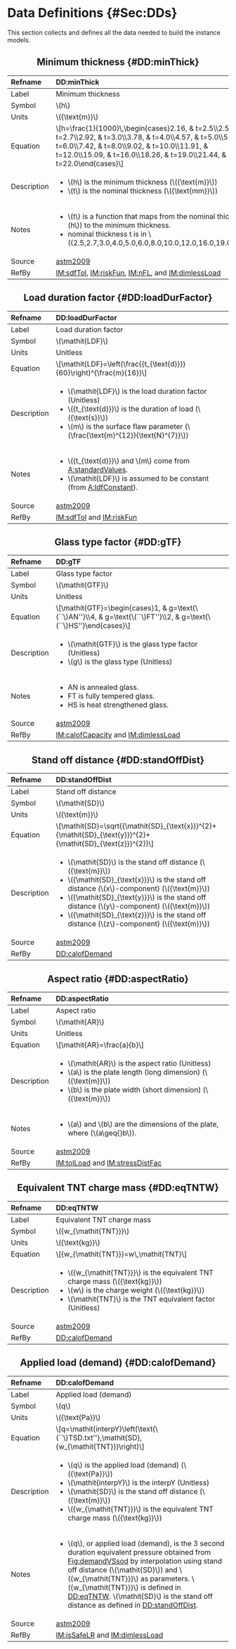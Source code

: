 # Data Definitions {#Sec:DDs}

This section collects and defines all the data needed to build the instance models.

<div align="center">

## Minimum thickness {#DD:minThick}

</div>

|Refname    |DD:minThick                                                                                                                                                                                                                                                       |
|:----------|:-----------------------------------------------------------------------------------------------------------------------------------------------------------------------------------------------------------------------------------------------------------------|
|Label      |Minimum thickness                                                                                                                                                                                                                                                 |
|Symbol     |\\(h\\)                                                                                                                                                                                                                                                           |
|Units      |\\({\text{m}}\\)                                                                                                                                                                                                                                                  |
|Equation   |\\[h=\frac{1}{1000}\\,\begin{cases}2.16, & t=2.5\\\\2.59, & t=2.7\\\\2.92, & t=3.0\\\\3.78, & t=4.0\\\\4.57, & t=5.0\\\\5.56, & t=6.0\\\\7.42, & t=8.0\\\\9.02, & t=10.0\\\\11.91, & t=12.0\\\\15.09, & t=16.0\\\\18.26, & t=19.0\\\\21.44, & t=22.0\end{cases}\\]|
|Description|<ul><li>\\(h\\) is the minimum thickness (\\({\text{m}}\\))</li><li>\\(t\\) is the nominal thickness (\\({\text{mm}}\\))</li></ul>                                                                                                                                |
|Notes      |<ul><li>\\(t\\) is a function that maps from the nominal thickness (\\(h\\)) to the minimum thickness.</li><li>nominal thickness t is in \\(\{2.5,2.7,3.0,4.0,5.0,6.0,8.0,10.0,12.0,16.0,19.0,22.0\}\\)</li></ul>                                                 |
|Source     |[astm2009](./SecReferences.md#astm2009)                                                                                                                                                                                                                           |
|RefBy      |[IM:sdfTol](./SecIMs.md#IM:sdfTol), [IM:riskFun](./SecIMs.md#IM:riskFun), [IM:nFL](./SecIMs.md#IM:nFL), and [IM:dimlessLoad](./SecIMs.md#IM:dimlessLoad)                                                                                                          |

<div align="center">

## Load duration factor {#DD:loadDurFactor}

</div>

|Refname    |DD:loadDurFactor                                                                                                                                                                                                                             |
|:----------|:--------------------------------------------------------------------------------------------------------------------------------------------------------------------------------------------------------------------------------------------|
|Label      |Load duration factor                                                                                                                                                                                                                         |
|Symbol     |\\(\mathit{LDF}\\)                                                                                                                                                                                                                           |
|Units      |Unitless                                                                                                                                                                                                                                     |
|Equation   |\\[\mathit{LDF}=\left(\frac{{t\_{\text{d}}}}{60}\right)^{\frac{m}{16}}\\]                                                                                                                                                                    |
|Description|<ul><li>\\(\mathit{LDF}\\) is the load duration factor (Unitless)</li><li>\\({t\_{\text{d}}}\\) is the duration of load (\\({\text{s}}\\))</li><li>\\(m\\) is the surface flaw parameter (\\(\frac{\text{m}^{12}}{\text{N}^{7}}\\))</li></ul>|
|Notes      |<ul><li>\\({t\_{\text{d}}}\\) and \\(m\\) come from [A:standardValues](./SecAssumps.md#assumpSV).</li><li>\\(\mathit{LDF}\\) is assumed to be constant (from [A:ldfConstant](./SecAssumps.md#assumpLDFC)).</li></ul>                         |
|Source     |[astm2009](./SecReferences.md#astm2009)                                                                                                                                                                                                      |
|RefBy      |[IM:sdfTol](./SecIMs.md#IM:sdfTol) and [IM:riskFun](./SecIMs.md#IM:riskFun)                                                                                                                                                                  |

<div align="center">

## Glass type factor {#DD:gTF}

</div>

|Refname    |DD:gTF                                                                                                                              |
|:----------|:-----------------------------------------------------------------------------------------------------------------------------------|
|Label      |Glass type factor                                                                                                                   |
|Symbol     |\\(\mathit{GTF}\\)                                                                                                                  |
|Units      |Unitless                                                                                                                            |
|Equation   |\\[\mathit{GTF}=\begin{cases}1, & g=\text{\\(\``\\)AN''}\\\\4, & g=\text{\\(\``\\)FT''}\\\\2, & g=\text{\\(\``\\)HS''}\end{cases}\\]|
|Description|<ul><li>\\(\mathit{GTF}\\) is the glass type factor (Unitless)</li><li>\\(g\\) is the glass type (Unitless)</li></ul>               |
|Notes      |<ul><li>AN is annealed glass.</li><li>FT is fully tempered glass.</li><li>HS is heat strengthened glass.</li></ul>                  |
|Source     |[astm2009](./SecReferences.md#astm2009)                                                                                             |
|RefBy      |[IM:calofCapacity](./SecIMs.md#IM:calofCapacity) and [IM:dimlessLoad](./SecIMs.md#IM:dimlessLoad)                                   |

<div align="center">

## Stand off distance {#DD:standOffDist}

</div>

|Refname    |DD:standOffDist                                                                                                                                                                                                                                                                                                                                                                                            |
|:----------|:----------------------------------------------------------------------------------------------------------------------------------------------------------------------------------------------------------------------------------------------------------------------------------------------------------------------------------------------------------------------------------------------------------|
|Label      |Stand off distance                                                                                                                                                                                                                                                                                                                                                                                         |
|Symbol     |\\(\mathit{SD}\\)                                                                                                                                                                                                                                                                                                                                                                                          |
|Units      |\\({\text{m}}\\)                                                                                                                                                                                                                                                                                                                                                                                           |
|Equation   |\\[\mathit{SD}=\sqrt{{\mathit{SD}\_{\text{x}}}^{2}+{\mathit{SD}\_{\text{y}}}^{2}+{\mathit{SD}\_{\text{z}}}^{2}}\\]                                                                                                                                                                                                                                                                                         |
|Description|<ul><li>\\(\mathit{SD}\\) is the stand off distance (\\({\text{m}}\\))</li><li>\\({\mathit{SD}\_{\text{x}}}\\) is the stand off distance (\\(x\\)-component) (\\({\text{m}}\\))</li><li>\\({\mathit{SD}\_{\text{y}}}\\) is the stand off distance (\\(y\\)-component) (\\({\text{m}}\\))</li><li>\\({\mathit{SD}\_{\text{z}}}\\) is the stand off distance (\\(z\\)-component) (\\({\text{m}}\\))</li></ul>|
|Source     |[astm2009](./SecReferences.md#astm2009)                                                                                                                                                                                                                                                                                                                                                                    |
|RefBy      |[DD:calofDemand](./SecDDs.md#DD:calofDemand)                                                                                                                                                                                                                                                                                                                                                               |

<div align="center">

## Aspect ratio {#DD:aspectRatio}

</div>

|Refname    |DD:aspectRatio                                                                                                                                                                                                    |
|:----------|:-----------------------------------------------------------------------------------------------------------------------------------------------------------------------------------------------------------------|
|Label      |Aspect ratio                                                                                                                                                                                                      |
|Symbol     |\\(\mathit{AR}\\)                                                                                                                                                                                                 |
|Units      |Unitless                                                                                                                                                                                                          |
|Equation   |\\[\mathit{AR}=\frac{a}{b}\\]                                                                                                                                                                                     |
|Description|<ul><li>\\(\mathit{AR}\\) is the aspect ratio (Unitless)</li><li>\\(a\\) is the plate length (long dimension) (\\({\text{m}}\\))</li><li>\\(b\\) is the plate width (short dimension) (\\({\text{m}}\\))</li></ul>|
|Notes      |<ul><li>\\(a\\) and \\(b\\) are the dimensions of the plate, where (\\(a\geq{}b\\)).</li></ul>                                                                                                                    |
|Source     |[astm2009](./SecReferences.md#astm2009)                                                                                                                                                                           |
|RefBy      |[IM:tolLoad](./SecIMs.md#IM:tolLoad) and [IM:stressDistFac](./SecIMs.md#IM:stressDistFac)                                                                                                                         |

<div align="center">

## Equivalent TNT charge mass {#DD:eqTNTW}

</div>

|Refname    |DD:eqTNTW                                                                                                                                                                                                                    |
|:----------|:----------------------------------------------------------------------------------------------------------------------------------------------------------------------------------------------------------------------------|
|Label      |Equivalent TNT charge mass                                                                                                                                                                                                   |
|Symbol     |\\({w\_{\mathit{TNT}}}\\)                                                                                                                                                                                                    |
|Units      |\\({\text{kg}}\\)                                                                                                                                                                                                            |
|Equation   |\\[{w\_{\mathit{TNT}}}=w\\,\mathit{TNT}\\]                                                                                                                                                                                   |
|Description|<ul><li>\\({w\_{\mathit{TNT}}}\\) is the equivalent TNT charge mass (\\({\text{kg}}\\))</li><li>\\(w\\) is the charge weight (\\({\text{kg}}\\))</li><li>\\(\mathit{TNT}\\) is the TNT equivalent factor (Unitless)</li></ul>|
|Source     |[astm2009](./SecReferences.md#astm2009)                                                                                                                                                                                      |
|RefBy      |[DD:calofDemand](./SecDDs.md#DD:calofDemand)                                                                                                                                                                                 |

<div align="center">

## Applied load (demand) {#DD:calofDemand}

</div>

|Refname    |DD:calofDemand                                                                                                                                                                                                                                                                                                                                                                                                                                                         |
|:----------|:----------------------------------------------------------------------------------------------------------------------------------------------------------------------------------------------------------------------------------------------------------------------------------------------------------------------------------------------------------------------------------------------------------------------------------------------------------------------|
|Label      |Applied load (demand)                                                                                                                                                                                                                                                                                                                                                                                                                                                  |
|Symbol     |\\(q\\)                                                                                                                                                                                                                                                                                                                                                                                                                                                                |
|Units      |\\({\text{Pa}}\\)                                                                                                                                                                                                                                                                                                                                                                                                                                                      |
|Equation   |\\[q=\mathit{interpY}\left(\text{\\(\``\\)TSD.txt''},\mathit{SD},{w\_{\mathit{TNT}}}\right)\\]                                                                                                                                                                                                                                                                                                                                                                         |
|Description|<ul><li>\\(q\\) is the applied load (demand) (\\({\text{Pa}}\\))</li><li>\\(\mathit{interpY}\\) is the interpY (Unitless)</li><li>\\(\mathit{SD}\\) is the stand off distance (\\({\text{m}}\\))</li><li>\\({w\_{\mathit{TNT}}}\\) is the equivalent TNT charge mass (\\({\text{kg}}\\))</li></ul>                                                                                                                                                                     |
|Notes      |<ul><li>\\(q\\), or applied load (demand), is the 3 second duration equivalent pressure obtained from [Fig:demandVSsod](./SecAppendix.md#Figure:demandVSsod) by interpolation using stand off distance (\\(\mathit{SD}\\)) and \\({w\_{\mathit{TNT}}}\\) as parameters. \\({w\_{\mathit{TNT}}}\\) is defined in [DD:eqTNTW](./SecDDs.md#DD:eqTNTW). \\(\mathit{SD}\\) is the stand off distance as defined in [DD:standOffDist](./SecDDs.md#DD:standOffDist).</li></ul>|
|Source     |[astm2009](./SecReferences.md#astm2009)                                                                                                                                                                                                                                                                                                                                                                                                                                |
|RefBy      |[IM:isSafeLR](./SecIMs.md#IM:isSafeLR) and [IM:dimlessLoad](./SecIMs.md#IM:dimlessLoad)                                                                                                                                                                                                                                                                                                                                                                                |
